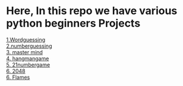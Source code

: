 <h1>Here, In this repo we have various python beginners Projects</h1>
<a href='https://github.com/NaReddyJashwanthReddy/basicpythonprojects/blob/main/wordguessing/pythoncode.py'>1.Wordguessing</a><br>
<a href='https://github.com/NaReddyJashwanthReddy/basicpythonprojects/blob/main/numberguessing/pythoncode.py'>2.numberguessing</a>
<br>
<a href='https://github.com/NaReddyJashwanthReddy/basicpythonprojects/blob/main/mastermind/pythoncode.py'>3. master mind</a>
<br>
<a href='https://github.com/NaReddyJashwanthReddy/basicpythonprojects/blob/main/hangmangame/pythoncode.py'>4. hangmangame</a>
<br>
<a href='https://github.com/NaReddyJashwanthReddy/basicpythonprojects/blob/main/21numbergame/pythoncode.py'>5. 21numbergame</a>
<br>
<a href='https://github.com/NaReddyJashwanthReddy/basicpythonprojects/blob/main/2048/pythoncode.py'>6. 2048</a>
<br>
<a href='https://github.com/NaReddyJashwanthReddy/basicpythonprojects/blob/main/Flames/pythoncode.py'>6. Flames</a>








